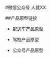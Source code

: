 #微信公众号 人就XX

##产品原型链接
- [配送车产品原型](https://modao.cc/app/b9aff79eb8d65dd777ce34ecbe4e372e50540050#screen=s4b0b497957f0568953a504)

- 驾校产品原型
- 公众号产品原型